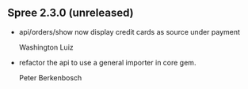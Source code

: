 ## Spree 2.3.0 (unreleased) ##

*   api/orders/show now display credit cards as source under payment

    Washington Luiz

*   refactor the api to use a general importer in core gem.

    Peter Berkenbosch
